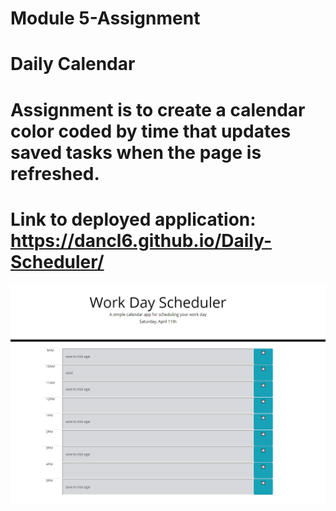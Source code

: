 # Module 5-Assignment
# Daily Calendar
# Assignment is to create a calendar color coded by time that updates saved tasks when the page is refreshed.
# Link to deployed application:    https://dancl6.github.io/Daily-Scheduler/
![Web Page Image](mockup.png)
